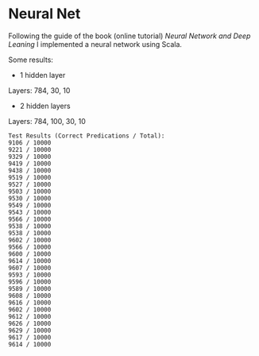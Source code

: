 # Neural Net
Following the guide of the book (online tutorial) 
*Neural Network and Deep Leaning*
I implemented a neural network using Scala.

Some results:

* 1 hidden layer

Layers: 784, 30, 10


* 2 hidden layers

Layers: 784, 100, 30, 10

```
Test Results (Correct Predications / Total):
9106 / 10000
9221 / 10000
9329 / 10000
9419 / 10000
9438 / 10000
9519 / 10000
9527 / 10000
9503 / 10000
9530 / 10000
9549 / 10000
9543 / 10000
9566 / 10000
9538 / 10000
9538 / 10000
9602 / 10000
9566 / 10000
9600 / 10000
9614 / 10000
9607 / 10000
9593 / 10000
9596 / 10000
9589 / 10000
9608 / 10000
9616 / 10000
9602 / 10000
9612 / 10000
9626 / 10000
9629 / 10000
9617 / 10000
9614 / 10000
```